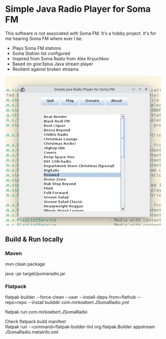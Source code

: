 # Simple Java Radio Player for Soma FM

This software is not associated with Soma FM.
It's a hobby project. It's for me hearing Soma FM where ever I be.

- Plays Soma FM stations
- Soma Station list configured
- Inspired from Soma Radio from Alex Kryuchkov
- Based on goxr3plus Java stream player
- Resilient against broken streams

![](Screenshot_20241119_221244.png "Screenshot")

## Build & Run locally

### Maven

mvn clean package

java -jar target/jsomaradio.jar

### Flatpack

flatpak-builder --force-clean --user --install-deps-from=flathub --repo=repo --install builddir
com.mirkoebert.JSomaRadio.yml

flatpak run com.mirkoebert.JSomaRadio

Check flatpack build manifest   
flatpak run --command=flatpak-builder-lint org.flatpak.Builder appstream JSomaRadio.metainfo.xml

